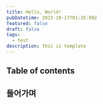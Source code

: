 ```yaml
---
title: Hello, World!
pubDatetime: 2023-10-17T01:35:00Z
featured: false
draft: false
tags:
  - test
description: this is template
---
```


## Table of contents

## 들어가며
